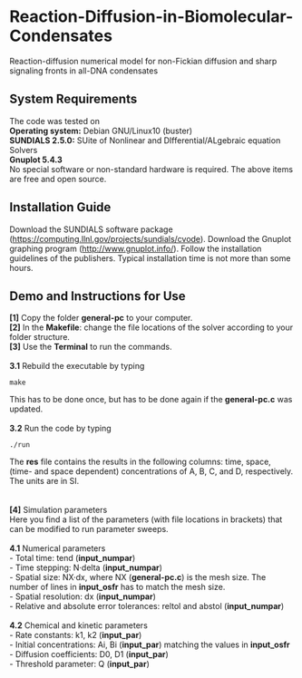 # Reaction-Diffusion-in-Biomolecular-Condensates
Reaction-diffusion numerical model for non-Fickian diffusion and sharp signaling fronts in all-DNA condensates

## System Requirements
The code was tested on\
  **Operating system:** Debian GNU/Linux10 (buster)\
  **SUNDIALS 2.5.0:** SUite of Nonlinear and DIfferential/ALgebraic equation Solvers\
  **Gnuplot 5.4.3**\
No special software or non-standard hardware is required. The above items are free and open source.

## Installation Guide
Download the SUNDIALS software package (https://computing.llnl.gov/projects/sundials/cvode).
Download the Gnuplot graphing program (http://www.gnuplot.info/).
Follow the installation guidelines of the publishers. Typical installation time is not more than some hours.

## Demo and Instructions for Use
  **[1]** Copy the folder **general-pc** to your computer.\
  **[2]** In the **Makefile**: change the file locations of the solver according to your folder structure.\
  **[3]** Use the **Terminal** to run the commands.\
\
  **3.1** Rebuild the executable by typing
  ```
  make
  ```
  This has to be done once, but has to be done again if the **general-pc.c** was updated.\
\
  **3.2** Run the code by typing
  ```
  ./run
  ```
  The **res** file contains the results in the following columns:
  time, space, (time- and space dependent) concentrations of A, B, C, and D, respectively.
  The units are in SI.\
\
\
  **[4]** Simulation parameters\
  Here you find a list of the parameters (with file locations in brackets) that can be modified to run parameter sweeps.\
\
  **4.1** Numerical parameters\
    - Total time: tend (**input_numpar**)\
    - Time stepping: N·delta (**input_numpar**)\
    - Spatial size: NX·dx, where NX (**general-pc.c**) is the mesh size. The number of lines in **input_osfr** has to match the mesh size.\
    - Spatial resolution: dx (**input_numpar**)\
    - Relative and absolute error tolerances: reltol and abstol (**input_numpar**)\
\
  **4.2** Chemical and kinetic parameters\
    - Rate constants: k1, k2 (**input_par**)\
    - Initial concentrations: Ai, Bi (**input_par**) matching the values in **input_osfr**\
    - Diffusion coefficients: D0, D1 (**input_par**)\
    - Threshold parameter: Q (**input_par**)
